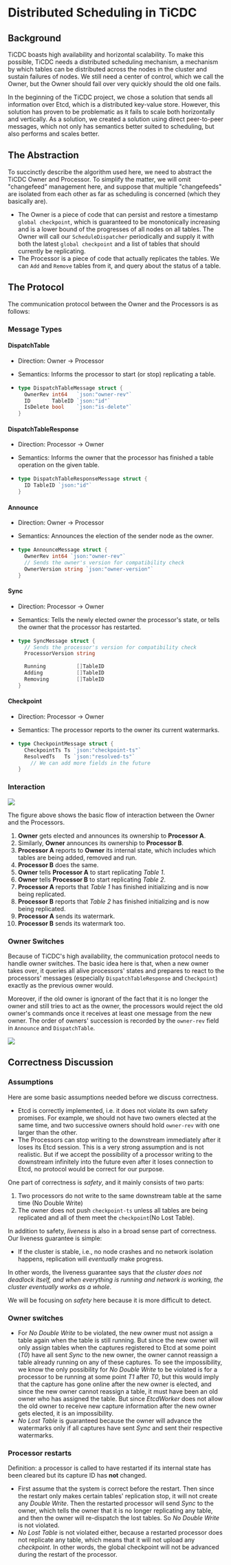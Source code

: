 # Distributed Scheduling in TiCDC

## Background

TiCDC boasts high availability and horizontal scalability. To make this possible, TiCDC needs a distributed scheduling mechanism, a mechanism by which tables can be distributed across the nodes in the cluster and sustain failures of nodes. We still need a center of control, which we call the Owner, but the Owner should fail over very quickly should the old one fails.

In the beginning of the TiCDC project, we chose a solution that sends all information over Etcd, which is a distributed key-value store. However, this solution has proven to be problematic as it fails to scale both horizontally and vertically. As a solution, we created a solution using direct peer-to-peer messages, which not only has semantics better suited to scheduling, but also performs and scales better.

## The Abstraction

To succinctly describe the algorithm used here, we need to abstract the TiCDC Owner and Processor. To simplify the matter, we will omit "changefeed" management here, and suppose that multiple "changefeeds" are isolated from each other as far as scheduling is concerned (which they basically are).

- The Owner is a piece of code that can persist and restore a timestamp `global checkpoint`, which is guaranteed to be monotonically increasing and is a lower bound of the progresses of all nodes on all tables. The Owner will call our `ScheduleDispatcher` periodically and supply it with both the latest `global checkpoint` and a list of tables that should currently be replicating.
- The Processor is a piece of code that actually replicates the tables. We can `Add` and `Remove` tables from it, and query about the status of a table.

## The Protocol

The communication protocol between the Owner and the Processors is as follows:

### Message Types

#### DispatchTable

- Direction: Owner -> Processor

- Semantics: Informs the processor to start (or stop) replicating a table.

- ```go
  type DispatchTableMessage struct {
  	OwnerRev int64   `json:"owner-rev"`
  	ID       TableID `json:"id"`
  	IsDelete bool    `json:"is-delete"`
  }
  ```

#### DispatchTableResponse

- Direction: Processor -> Owner

- Semantics: Informs the owner that the processor has finished a table operation on the given table.

- ```go
  type DispatchTableResponseMessage struct {
  	ID TableID `json:"id"`
  }
  ```

#### Announce

- Direction: Owner -> Processor

- Semantics: Announces the election of the sender node as the owner.

- ```go
  type AnnounceMessage struct {
  	OwnerRev int64 `json:"owner-rev"`
  	// Sends the owner's version for compatibility check
  	OwnerVersion string `json:"owner-version"`
  }
  ```

#### Sync

- Direction: Processor -> Owner

- Semantics: Tells the newly elected owner the processor's state, or tells the owner that the processor has restarted.

- ```go
  type SyncMessage struct {
  	// Sends the processor's version for compatibility check
  	ProcessorVersion string
      
  	Running          []TableID
  	Adding           []TableID
  	Removing         []TableID
  }
  ```

#### Checkpoint

- Direction: Processor -> Owner

- Semantics: The processor reports to the owner its current watermarks.

- ```go
  type CheckpointMessage struct {
  	CheckpointTs Ts `json:"checkpoint-ts"`
  	ResolvedTs   Ts `json:"resolved-ts"`
      // We can add more fields in the future
  }
  ```

### Interaction

![](./media/scheduling_proto.svg)

The figure above shows the basic flow of interaction between the Owner and the Processors. 

1. **Owner** gets elected and announces its ownership to **Processor A**.
2. Similarly, **Owner** announces its ownership to **Processor B**.
3. **Processor A** reports to **Owner** its internal state, which includes which tables are being added, removed and run.
4. **Processor B** does the same.
5. **Owner** tells **Processor A** to start replicating *Table 1*.
6. **Owner** tells **Processor B** to start replicating *Table 2*.
7. **Processor A** reports that *Table 1* has finished initializing and is now being replicated.
8. **Processor B** reports that *Table 2* has finished initializing and is now being replicated.
9. **Processor A** sends its watermark.
10. **Processor B** sends its watermark too.

### Owner Switches

Because of TiCDC's high availability, the communication protocol needs to handle owner switches. The basic idea here is that, when a new owner takes over, it queries all alive processors' states and prepares to react to the processors' messages (especially `DispatchTableResponse` and `Checkpoint`) exactly as the previous owner would.

Moreover, if the old owner is ignorant of the fact that it is no longer the owner and still tries to act as the owner, the processors would reject the old owner's commands once it receives at least one message from the new owner. The order of owners' succession is recorded by the `owner-rev` field in `Announce` and `DispatchTable`.

![](./media/scheduling_proto_owner_change.svg)

## Correctness Discussion

### Assumptions

Here are some basic assumptions needed before we discuss correctness.

- Etcd is correctly implemented, i.e. it does not violate its own safety promises. For example, we should not have two owners elected at the same time, and two successive owners should hold `owner-rev` with one larger than the other.
- The Processors can stop writing to the downstream immediately after it loses its Etcd session. This is a very strong assumption and is not realistic. But if we accept the possibility of a processor writing to the downstream infinitely into the future even after it loses connection to Etcd, no protocol would be correct for our purpose.

One part of correctness is *safety*, and it mainly consists of two parts:

1. Two processors do not write to the same downstream table at the same time (No Double Write)
2. The owner does not push `checkpoint-ts` unless all tables are being replicated and all of them meet the `checkpoint`(No Lost Table).

In addition to safety, *liveness* is also in a broad sense part of correctness. Our liveness guarantee is simple:

- If the cluster is stable, i.e., no node crashes and no network isolation happens, replication will *eventually* make progress.

In other words, the liveness guarantee says that *the cluster does not deadlock itself, and when everything is running and network is working, the cluster eventually works as a whole*.

We will be focusing on *safety* here because it is more difficult to detect.

### Owner switches

- For *No Double Write* to be violated, the new owner must not assign a table again when the table is still running. But since the new owner will only assign tables when the captures registered to Etcd at some point (*T0*) have all sent *Sync* to the new owner, the owner cannot reassign a table already running on any of these captures.  To see the impossibility, we know the only possibility for *No Double Write* to be violated is for a processor to be running at some point *T1* after *T0*, but this would imply that the capture has gone online after the new owner is elected, and since the new owner cannot reassign a table, it must have been an old owner who has assigned the table. But since *EtcdWorker* does not allow the old owner to receive new capture information after the new owner gets elected, it is an impossibility. 
- *No Lost Table* is guaranteed because the owner will advance the watermarks only if all captures have sent *Sync* and sent their respective watermarks.

### Processor restarts

Definition: a processor is called to have restarted if its internal state has been cleared but its capture ID has **not** changed.

- First assume that the system is correct before the restart. Then since the restart only makes certain tables' replication stop, it will not create any *Double Write*. Then the restarted processor will send *Sync* to the owner, which tells the owner that it is no longer replicating any table, and then the owner will re-dispatch the lost tables. So *No Double Write* is not violated.
-  *No Lost Table* is not violated either, because a restarted processor does not replicate any table, which means that it will not upload any *checkpoint*. In other words, the global checkpoint will not be advanced during the restart of the processor.




